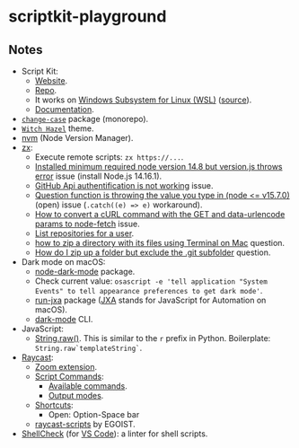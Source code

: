 # scriptkit-playground

## Notes

- Script Kit:
  - [Website](https://scriptkit.app/).
  - [Repo](https://github.com/johnlindquist/kit).
  - It works on [Windows Subsystem for Linux (WSL)](https://docs.microsoft.com/en-us/windows/wsl/install-win10) ([source](https://github.com/johnlindquist/kit/discussions/13)).
  - [Documentation](https://github.com/johnlindquist/kit/tree/main/src/lib).
- [`change-case`](https://github.com/blakeembrey/change-case) package (monorepo).
- [`Witch Hazel`](https://witchhazel.thea.codes/) theme.
- [nvm](https://github.com/nvm-sh/nvm) (Node Version Manager).
- [zx](https://github.com/google/zx):
  - Execute remote scripts: `zx https://...`.
  - [Installed minimum required node version 14.8 but version.js throws error](https://github.com/google/zx/issues/23) issue (install Node.js 14.16.1).
  - [GitHub Api authentification is not working](https://github.com/node-fetch/node-fetch/issues/774) issue.
  - [Question function is throwing the value you type in (node <= v15.7.0)](https://github.com/google/zx/issues/36) (open) issue (`.catch((e) => e)` workaround).
  - [How to convert a cURL command with the GET and data-urlencode params to node-fetch](https://github.com/node-fetch/node-fetch/issues/492) issue.
  - [List repositories for a user](https://docs.github.com/en/rest/reference/repos#list-repositories-for-a-user).
  - [how to zip a directory with its files using Terminal on Mac](https://superuser.com/questions/1000810/how-to-zip-a-directory-with-its-files-using-terminal-on-mac) question.
  - [How do I zip up a folder but exclude the .git subfolder](https://askubuntu.com/questions/28476/how-do-i-zip-up-a-folder-but-exclude-the-git-subfolder) question.
- Dark mode on macOS:
  - [node-dark-mode](https://github.com/sindresorhus/node-dark-mode) package.
  - Check current value: `osascript -e 'tell application "System Events" to tell appearance preferences to get dark mode'`.
  - [run-jxa](https://github.com/sindresorhus/run-jxa) package ([JXA](https://github.com/JXA-Cookbook/JXA-Cookbook) stands for JavaScript for Automation on macOS).
  - [dark-mode](https://github.com/sindresorhus/dark-mode) CLI.
- JavaScript:
  - [String.raw()](https://developer.mozilla.org/en-US/docs/Web/JavaScript/Reference/Global_Objects/String/raw). This is similar to the `r` prefix in Python. Boilerplate: `` String.raw`templateString` ``.
- [Raycast](https://raycast.com/):
  - [Zoom extension](https://raycast.com/extensions/zoom/).
  - [Script Commands](https://github.com/raycast/script-commands):
    - [Available commands](https://github.com/raycast/script-commands/tree/master/commands).
    - [Output modes](https://github.com/raycast/script-commands/blob/master/documentation/OUTPUTMODES.md).
  - [Shortcuts](https://support.apple.com/en-us/HT201236):
    - Open: Option-Space bar
  - [raycast-scripts](https://github.com/egoist/raycast-scripts) by EGOIST.
- [ShellCheck](https://github.com/koalaman/shellcheck) (for [VS Code](https://marketplace.visualstudio.com/items?itemName=timonwong.shellcheck)): a linter for shell scripts.
